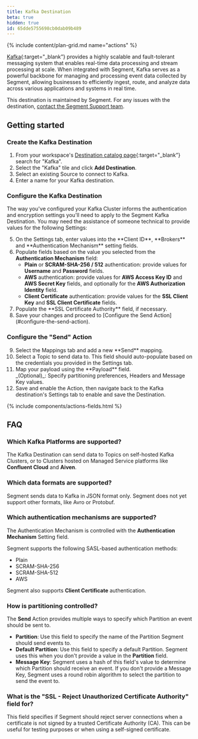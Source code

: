 ```yaml
---
title: Kafka Destination
beta: true
hidden: true
id: 65dde5755698cb0dab09b489
---
```


{% include content/plan-grid.md name="actions" %}

[Kafka](https://kafka.apache.org/?utm_source=segmentio&utm_medium=docs&utm_campaign=partners){:target="_blank”} provides a highly scalable and fault-tolerant messaging system that enables real-time data processing and stream processing at scale. When integrated with Segment, Kafka serves as a powerful backbone for managing and processing event data collected by Segment, allowing businesses to efficiently ingest, route, and analyze data across various applications and systems in real time.

This destination is maintained by Segment. For any issues with the destination, [contact the Segment Support team](mailto:friends@segment.com).

## Getting started

### Create the Kafka Destination

1. From your workspace's [Destination catalog page](https://app.segment.com/goto-my-workspace/destinations/catalog){:target="_blank”} search for "Kafka".
2. Select the "Kafka" tile and click **Add Destination**.
3. Select an existing Source to connect to Kafka.
4. Enter a name for your Kafka destination.

### Configure the Kafka Destination

The way you've configured your Kafka Cluster informs the authentication and encryption settings you'll need to apply to the Segment Kafka Destination. You may need the assistance of someone technical to provide values for the following Settings:

<ol style="counter-reset: none">
  <li value="5" markdown="1">
  On the Settings tab, enter values into the **Client ID**, **Brokers** and **Authentication Mechanism** setting fields.
  </li>
  <li value="6">
  Populate fields based on the value you selected from the <b>Authentication Mechanism</b> field:
    <ul>
      <li>
        <b>Plain</b> or <b>SCRAM-SHA-256 / 512</b> authentication: provide values for <b>Username</b> and <b>Password</b> fields.
      </li>
      <li> 
        <b>AWS</b> authentication: provide values for <b>AWS Access Key ID</b> and <b>AWS Secret Key</b> fields, and optionally for the <b>AWS Authorization Identity</b> field. 
      </li>
      <li>
        <b>Client Certificate</b> authentication: provide values for the <b>SSL Client Key</b> and <b>SSL Client Certificate</b> fields. 
      </li>
    </ul>
  </li>  
  <li value="7" markdown="1">
  Populate the **SSL Certificate Authority** field, if necessary. 
  </li>
  <li value="8" markdown="1"> 
  Save your changes and proceed to [Configure the Send Action](#configure-the-send-action). 
  </li>
</ol>

### Configure the "Send" Action

<ol style="counter-reset: none;">
  <li value="9" markdown=1>
  Select the Mappings tab and add a new **Send** mapping. 
  </li>
  <li value="10" markdown=1>
  Select a Topic to send data to. This field should auto-populate based on the credentials you provided in the Settings tab. 
  </li>
  <li value="11" markdown=1>
  Map your payload using the **Payload** field. <br> _(Optional)_: Specify partitioning preferences, Headers and Message Key values.
  </li>
  <li value="12" markdown=1>
  Save and enable the Action, then navigate back to the Kafka destination's Settings tab to enable and save the Destination. 
  </li>
</ol>

{% include components/actions-fields.html %}

## FAQ

### Which Kafka Platforms are supported?

The Kafka Destination can send data to Topics on self-hosted Kafka Clusters, or to Clusters hosted on Managed Service platforms like **Confluent Cloud** and **Aiven**.

### Which data formats are supported?

Segment sends data to Kafka in JSON format only. Segment does not yet support other formats, like Avro or Protobuf. 

### Which authentication mechanisms are supported?

The Authentication Mechanism is controlled with the **Authentication Mechanism** Setting field. 

Segment supports the following SASL-based authentication methods: 
- Plain 
- SCRAM-SHA-256
- SCRAM-SHA-512
- AWS 

Segment also supports **Client Certificate** authentication. 

### How is partitioning controlled?

The **Send** Action provides multiple ways to specify which Partition an event should be sent to. 

- **Partition**: Use this field to specify the name of the Partition Segment should send events to. 
- **Default Partition**: Use this field to specify a default Partition. Segment uses this when you don't provide a value in the **Partition** field.
- **Message Key**: Segment uses a hash of this field's value to determine which Partition should receive an event. If you don't provide a Message Key, Segment uses a round robin algorithm to select the partition to send the event to. 

### What is the "SSL - Reject Unauthorized Certificate Authority" field for?

This field specifies if Segment should reject server connections when a certificate is not signed by a trusted Certificate Authority (CA). This can be useful for testing purposes or when using a self-signed certificate. 